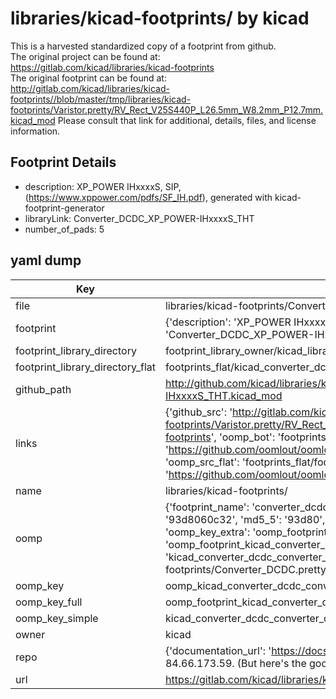 # libraries/kicad-footprints/ by kicad  
This is a harvested standardized copy of a footprint from github.  
The original project can be found at:  
https://gitlab.com/kicad/libraries/kicad-footprints  
The original footprint can be found at:
http://gitlab.com/kicad/libraries/kicad-footprints//blob/master/tmp/libraries/kicad-footprints/Varistor.pretty/RV_Rect_V25S440P_L26.5mm_W8.2mm_P12.7mm.kicad_mod
Please consult that link for additional, details, files, and license information.  
## Footprint Details
* description: XP_POWER  IHxxxxS, SIP, (https://www.xppower.com/pdfs/SF_IH.pdf), generated with kicad-footprint-generator  
* libraryLink: Converter_DCDC_XP_POWER-IHxxxxS_THT  
* number_of_pads: 5  
## yaml dump  
| Key | Value |  
| --- | --- |  
| file | libraries/kicad-footprints/Converter_DCDC.pretty/Converter_DCDC_XP_POWER-IHxxxxS_THT.kicad_mod |  
| footprint | {'description': 'XP_POWER  IHxxxxS, SIP, (https://www.xppower.com/pdfs/SF_IH.pdf), generated with kicad-footprint-generator', 'libraryLink': 'Converter_DCDC_XP_POWER-IHxxxxS_THT', 'number_of_pads': 5} |  
| footprint_library_directory | footprint_library_owner/kicad_libraries/kicad-footprints/ |  
| footprint_library_directory_flat | footprints_flat/kicad_converter_dcdc_converter_dcdc_xp_power_ihxxxxs_tht/working |  
| github_path | http://github.com/kicad/libraries/kicad-footprints//blob/master/tmp/libraries/kicad-footprints/Converter_DCDC.pretty/Converter_DCDC_XP_POWER-IHxxxxS_THT.kicad_mod |  
| links | {'github_src': 'http://gitlab.com/kicad/libraries/kicad-footprints//blob/master/tmp/libraries/kicad-footprints/Varistor.pretty/RV_Rect_V25S440P_L26.5mm_W8.2mm_P12.7mm.kicad_mod', 'github_src_repo': 'https://gitlab.com/kicad/libraries/kicad-footprints', 'oomp_bot': 'footprints/kicad_converter_dcdc_converter_dcdc_xp_power_ihxxxxs_tht/working', 'oomp_bot_github': 'https://github.com/oomlout/oomlout_oomp_footprint_bot/tree/main/footprints/kicad_converter_dcdc_converter_dcdc_xp_power_ihxxxxs_tht/working', 'oomp_src_flat': 'footprints_flat/footprints_flat/kicad_converter_dcdc_converter_dcdc_xp_power_ihxxxxs_tht/working', 'oomp_src_flat_github': 'https://github.com/oomlout/oomlout_oomp_footprint_src/tree/main/footprints_flat/kicad_converter_dcdc_converter_dcdc_xp_power_ihxxxxs_tht/working'} |  
| name | libraries/kicad-footprints/ |  
| oomp | {'footprint_name': 'converter_dcdc_xp_power_ihxxxxs_tht', 'library_name': 'converter_dcdc', 'md5': '93d8060c3262f78643060b00ddcdef16', 'md5_10': '93d8060c32', 'md5_5': '93d80', 'md5_6': '93d806', 'oomp_key': 'oomp_kicad_converter_dcdc_converter_dcdc_xp_power_ihxxxxs_tht', 'oomp_key_extra': 'oomp_footprint_kicad_converter_dcdc_converter_dcdc_xp_power_ihxxxxs_tht', 'oomp_key_full': 'oomp_footprint_kicad_converter_dcdc_converter_dcdc_xp_power_ihxxxxs_tht_93d806', 'oomp_key_simple': 'kicad_converter_dcdc_converter_dcdc_xp_power_ihxxxxs_tht', 'original_filename': 'libraries/kicad-footprints/Converter_DCDC.pretty/Converter_DCDC_XP_POWER-IHxxxxS_THT.kicad_mod', 'owner_name': 'kicad'} |  
| oomp_key | oomp_kicad_converter_dcdc_converter_dcdc_xp_power_ihxxxxs_tht |  
| oomp_key_full | oomp_footprint_kicad_converter_dcdc_converter_dcdc_xp_power_ihxxxxs_tht |  
| oomp_key_simple | kicad_converter_dcdc_converter_dcdc_xp_power_ihxxxxs_tht |  
| owner | kicad |  
| repo | {'documentation_url': 'https://docs.github.com/rest/overview/resources-in-the-rest-api#rate-limiting', 'message': "API rate limit exceeded for 84.66.173.59. (But here's the good news: Authenticated requests get a higher rate limit. Check out the documentation for more details.)"} |  
| url | https://gitlab.com/kicad/libraries/kicad-footprints |  


